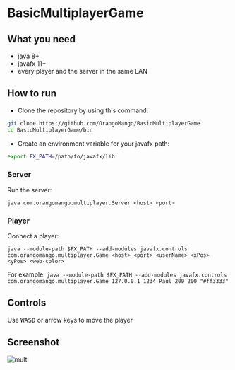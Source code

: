 # BasicMultiplayerGame
## What you need
* java 8+
* javafx 11+
* every player and the server in the same LAN
## How to run
* Clone the repository by using this command:
```bash
git clone https://github.com/OrangoMango/BasicMultiplayerGame
cd BasicMultiplayerGame/bin
```
* Create an environment variable for your javafx path:
```bash
export FX_PATH=/path/to/javafx/lib
```
### Server
Run the server:
```
java com.orangomango.multiplayer.Server <host> <port>
```
### Player
Connect a player:
```
java --module-path $FX_PATH --add-modules javafx.controls com.orangomango.multiplayer.Game <host> <port> <userName> <xPos> <yPos> <web-color>
```
For example: `java --module-path $FX_PATH --add-modules javafx.controls com.orangomango.multiplayer.Game 127.0.0.1 1234 Paul 200 200 "#ff3333"`
## Controls
Use <Kbd>W</Kbd><Kbd>A</Kbd><Kbd>S</Kbd><Kbd>D</Kbd> or arrow keys to move the player
## Screenshot
![multi](https://user-images.githubusercontent.com/61402409/163718305-ebf5a9d3-2aab-4d4e-bd29-56c1a4b0e78d.png)

